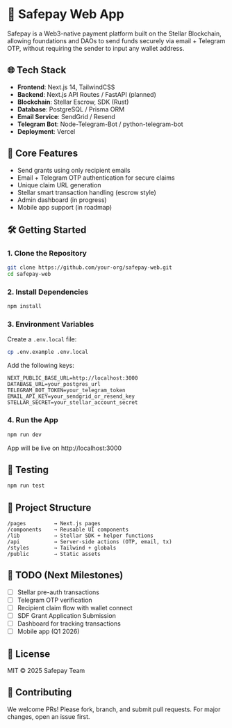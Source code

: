 # 🚀 Safepay Web App

Safepay is a Web3-native payment platform built on the Stellar Blockchain, allowing foundations and DAOs to send funds securely via email + Telegram OTP, without requiring the sender to input any wallet address.

## 🌐 Tech Stack
- **Frontend**: Next.js 14, TailwindCSS
- **Backend**: Next.js API Routes / FastAPI (planned)
- **Blockchain**: Stellar Escrow, SDK (Rust)
- **Database**: PostgreSQL / Prisma ORM
- **Email Service**: SendGrid / Resend
- **Telegram Bot**: Node-Telegram-Bot / python-telegram-bot
- **Deployment**: Vercel

## 🧩 Core Features
- Send grants using only recipient emails
- Email + Telegram OTP authentication for secure claims
- Unique claim URL generation
- Stellar smart transaction handling (escrow style)
- Admin dashboard (in progress)
- Mobile app support (in roadmap)

## 🛠️ Getting Started

### 1. Clone the Repository
```bash
git clone https://github.com/your-org/safepay-web.git
cd safepay-web
```

### 2. Install Dependencies
```bash
npm install
```

### 3. Environment Variables
Create a `.env.local` file:

```bash
cp .env.example .env.local
```

Add the following keys:
```env
NEXT_PUBLIC_BASE_URL=http://localhost:3000
DATABASE_URL=your_postgres_url
TELEGRAM_BOT_TOKEN=your_telegram_token
EMAIL_API_KEY=your_sendgrid_or_resend_key
STELLAR_SECRET=your_stellar_account_secret
```

### 4. Run the App
```bash
npm run dev
```

App will be live on http://localhost:3000

## 🧪 Testing
```bash
npm run test
```

## 🧱 Project Structure
```
/pages         → Next.js pages
/components    → Reusable UI components
/lib           → Stellar SDK + helper functions
/api           → Server-side actions (OTP, email, tx)
/styles        → Tailwind + globals
/public        → Static assets
```

## 📌 TODO (Next Milestones)
- [ ] Stellar pre-auth transactions
- [ ] Telegram OTP verification
- [ ] Recipient claim flow with wallet connect
- [ ] SDF Grant Application Submission
- [ ] Dashboard for tracking transactions
- [ ] Mobile app (Q1 2026)

## 📄 License
MIT © 2025 Safepay Team

## 🤝 Contributing
We welcome PRs! Please fork, branch, and submit pull requests. For major changes, open an issue first.
